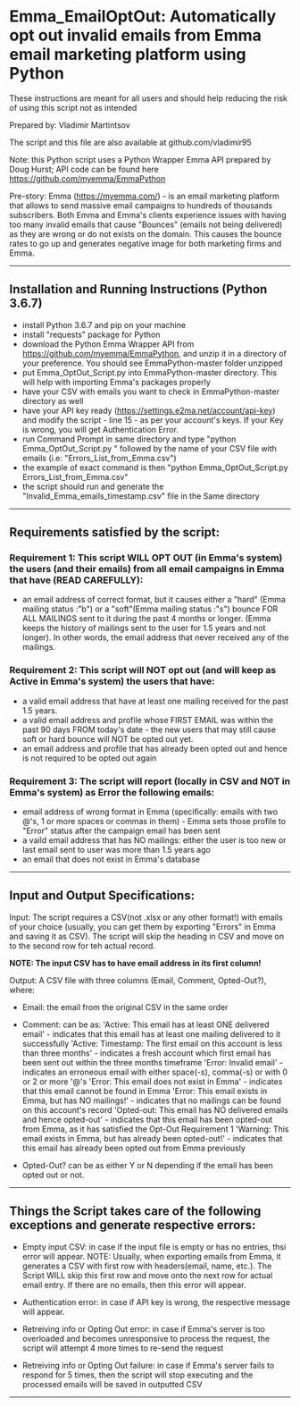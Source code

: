 # Emma_EmailOptOut: Automatically opt out invalid emails from Emma email marketing platform using Python

These instructions are meant for all users and should help reducing the risk of using this script not as intended

Prepared by: Vladimir Martintsov

The script and this file are also available at github.com/vladimir95

Note: this Python script uses a Python Wrapper Emma API prepared by Doug Hurst; API code can be found here https://github.com/myemma/EmmaPython

Pre-story:
Emma (https://myemma.com/) - is an email marketing platform that allows to send massive email campaigns to hundreds of thousands subscribers. Both Emma and Emma's clients experience issues with having too many invalid emails that cause "Bounces" (emails not being delivered) as they are wrong or do not exists on the domain. This causes the bounce rates to go up and generates negative image for both marketing firms and Emma.  

------------------------------------------------------------------------------------------------------------------------------------------------------------------------------------------

## Installation and Running Instructions (Python 3.6.7)

- install Python 3.6.7 and pip on your machine
- install "requests" package for Python
- download the Python Emma Wrapper API from https://github.com/myemma/EmmaPython, and unzip it in a directory of your preference. You should see EmmaPython-master folder unzipped
- put Emma_OptOut_Script.py into EmmaPython-master directory. This will help with importing Emma's packages properly
- have your CSV with emails you want to check in EmmaPython-master directory as well
- have your API key ready (https://settings.e2ma.net/account/api-key) and modify the script - line 15 - as per your account's keys. If your Key is wrong, you will get Authentication Error.
- run Command Prompt in same directory and type "python Emma_OptOut_Script.py " followed by the name of your CSV file with emails (i.e: "Errors_List_from_Emma.csv")
- the example of exact command is then "python Emma_OptOut_Script.py Errors_List_from_Emma.csv"
- the script should run and generate the "Invalid_Emma_emails_timestamp.csv" file in the Same directory

------------------------------------------------------------------------------------------------------------------------------------------------------------------------------------------

## Requirements satisfied by the script:


### Requirement 1: This script WILL OPT OUT (in Emma's system) the users (and their emails) from all email campaigns in Emma that have (READ CAREFULLY):

- an email address of correct format, but it causes either a "hard" (Emma mailing status :"b") or a "soft"(Emma mailing status :"s") bounce FOR ALL MAILINGS sent to it during the past 4 months or longer. (Emma keeps the history of mailings sent to the user for 1.5 years and not longer). In other words, the email address that never received any of the mailings.

### Requirement 2: This script will NOT opt out (and will keep as Active in Emma's system) the users that have:
- a valid email address that have at least one mailing received for the past 1.5 years. 
- a valid email address and profile whose FIRST EMAIL was within the past 90 days FROM today's date - the new users that may still cause soft or hard bounce will NOT be opted out yet. 
- an email address and profile that has already been opted out and hence is not required to be opted out again

### Requirement 3: The script will report (locally in CSV and NOT in Emma's system) as Error the following emails:
- email address of wrong format in Emma (specifically: emails with two @'s, 1 or more spaces or commas in them) - Emma sets those profile to "Error" status after the campaign email has been sent
- a vaild email address that has NO mailings: either the user is too new or last email sent to user was more than 1.5 years ago
- an email that does not exist in Emma's database
------------------------------------------------------------------------------------------------------------------------------------------------------------------------------------------

## Input and Output Specifications:

Input: The script requires a CSV(not .xlsx or any other format!) with emails of your choice (usually, you can get them by exporting "Errors" in Emma and saving it as CSV). The script will skip the heading in CSV and move on to the second row for teh actual record.

**NOTE: The input CSV has to have email address in its first column!**

Output: A CSV file with three columns (Email, Comment, Opted-Out?), where:
- Email: the email from the original CSV in the same order 
- Comment: can be as:
	'Active: This email has at least ONE delivered email' - indicates that this email has at least one mailing delivered to it successfully
	'Active: Timestamp: The first email on this account is less than three months' - indicates a fresh account which first email has been sent out within the three months timeframe
	'Error: Invalid email' - indicates an erroneous email with either space(-s), comma(-s) or with 0 or 2 or more '@'s
	'Error: This email does not exist in Emma' - indicates that this email cannot be found in Emma
	'Error: This email exists in Emma, but has NO mailings!' - indicates that no mailings can be found on this account's record
	'Opted-out: This email has NO delivered emails and hence opted-out' - indicates that this email has been opted-out from Emma, as it has satisfied the Opt-Out Requirement 1
	'Warning: This email exists in Emma, but has already been opted-out!' - indicates that this email has already been opted out from Emma previously

- Opted-Out? can be as either Y or N depending if the email has been opted out or not.
------------------------------------------------------------------------------------------------------------------------------------------------------------------------------------------

## Things the Script takes care of the following exceptions and generate respective errors:

- Empty input CSV: in case if the input file is empty or has no entries, thsi error will appear. NOTE: Usually, when exporting emails from Emma, it generates a CSV with first row with headers(email, name, etc.).
The Script WILL skip this first row and move onto the next row for actual email entry. If there are no emails, then this error will appear.

- Authentication error: in case if API key is wrong, the respective message will appear.
- Retreiving info or Opting Out error: in case if Emma's server is too overloaded and becomes unresponsive to process the request, the script will attempt 4 more times to re-send the request
- Retreiving info or Opting Out failure: in case if Emma's server fails to respond for 5 times, then the script will stop executing and the processed emails will be saved in outputted CSV

------------------------------------------------------------------------------------------------------------------------------------------------------------------------------------------
